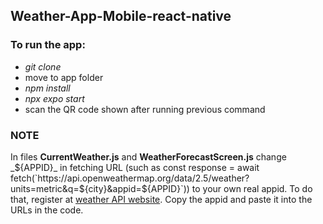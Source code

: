 ## Weather-App-Mobile-react-native

### To run the app:

* _git clone_
* move to app folder
* _npm install_
* _npx expo start_
* scan the QR code shown after running previous command

### NOTE

In files **CurrentWeather.js** and **WeatherForecastScreen.js** change _${APPID}_ in fetching URL (such as const response = await fetch(`https://api.openweathermap.org/data/2.5/weather?units=metric&q=${city}&appid=${APPID}`)) to your own real appid.
To do that, register at [weather API website](api.openweathermap.org). Copy the appid and paste it into the URLs in the code.